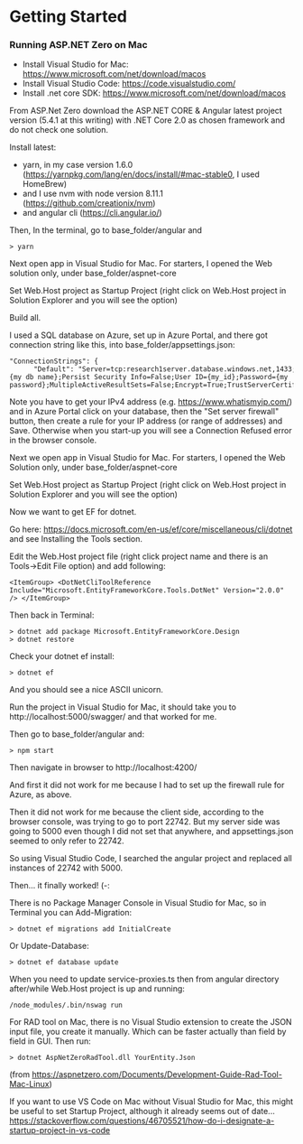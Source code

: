 # Getting Started

### Running ASP.NET Zero on Mac

 -  Install Visual Studio for Mac: https://www.microsoft.com/net/download/macos
 -  Install Visual Studio Code: https://code.visualstudio.com/
 -  Install .net core SDK: https://www.microsoft.com/net/download/macos

From ASP.Net Zero download the ASP.NET CORE & Angular latest project version (5.4.1 at this writing) with .NET Core 2.0 as chosen framework and do not check one solution.

Install latest:
 -  yarn, in my case version 1.6.0  (https://yarnpkg.com/lang/en/docs/install/#mac-stable0, I used HomeBrew)
 -  and I use nvm with node version 8.11.1  (https://github.com/creationix/nvm)
 -  and angular cli (https://cli.angular.io/)

Then, In the terminal, go to base_folder/angular and

	> yarn

Next open app in Visual Studio for Mac.  For starters, I opened the Web solution only, under base_folder/aspnet-core

Set Web.Host project as Startup Project (right click on Web.Host project in Solution Explorer and you will see the option)

Build all.

I used a SQL database on Azure, set up in Azure Portal, and there got connection string like this, into base_folder/appsettings.json:  

	"ConnectionStrings": {
	      "Default": "Server=tcp:research1server.database.windows.net,1433;Initial Catalog={my db name};Persist Security Info=False;User ID={my_id};Password={my password};MultipleActiveResultSets=False;Encrypt=True;TrustServerCertificate=False;Connection Timeout=30;"}, 

Note you have to get your IPv4 address (e.g. https://www.whatismyip.com/) and in Azure Portal  click on your database, then the "Set server firewall" button, then create a rule for your IP address (or range of addresses) and Save.  Otherwise when you start-up you will see a Connection Refused error in the browser console.

Next we open app in Visual Studio for Mac.  For starters, I opened the Web Solution only, under base_folder/aspnet-core

Set Web.Host project as Startup Project (right click on Web.Host project in Solution Explorer and you will see the option)

Now we want to get EF for dotnet. 

Go here: https://docs.microsoft.com/en-us/ef/core/miscellaneous/cli/dotnet and see Installing the Tools section. 

Edit the Web.Host project file (right click project name and there is an Tools->Edit File option) and add following:

	<ItemGroup> <DotNetCliToolReference Include="Microsoft.EntityFrameworkCore.Tools.DotNet" Version="2.0.0" /> </ItemGroup>

Then back in Terminal:

	> dotnet add package Microsoft.EntityFrameworkCore.Design 
	> dotnet restore

Check your dotnet ef install:

	> dotnet ef

And you should see a nice ASCII unicorn.


Run the project in Visual Studio for Mac, it should take you to http://localhost:5000/swagger/ and that worked for me.

Then go to base_folder/angular and:

	> npm start

Then navigate in browser to http://localhost:4200/

And first it did not work for me because I had to set up the firewall rule for Azure, as above.

Then it did not work for me because the client side, according to the browser console, was trying to go to port 22742.  But my server side was going to 5000 even though I did not set that anywhere, and appsettings.json seemed to only refer to 22742.

So using Visual Studio Code, I searched the angular project and replaced all instances of 22742 with 5000.

Then… it finally worked!  (-:

There is no Package Manager Console in Visual Studio for Mac, so in Terminal you can Add-Migration:

	> dotnet ef migrations add InitialCreate

Or Update-Database:

	> dotnet ef database update

When you need to update service-proxies.ts then from angular directory after/while Web.Host project is up and running:

	/node_modules/.bin/nswag run


For RAD tool on Mac, there is no Visual Studio extension to create the JSON input file, you create it manually. Which can be faster actually than field by field in GUI. Then run:

	> dotnet AspNetZeroRadTool.dll YourEntity.Json

(from https://aspnetzero.com/Documents/Development-Guide-Rad-Tool-Mac-Linux)


If you want to use VS Code on Mac without Visual Studio for Mac, this might be useful to set Startup Project, although it already seems out of date...
  https://stackoverflow.com/questions/46705521/how-do-i-designate-a-startup-project-in-vs-code
